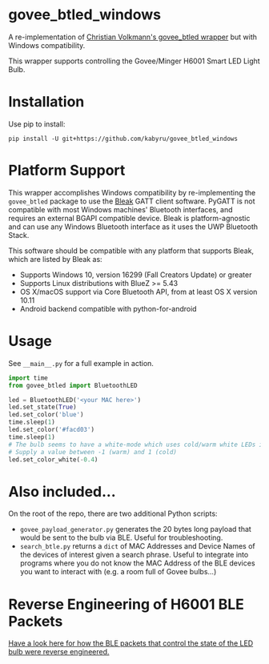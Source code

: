 # govee_btled_windows
A re-implementation of [Christian Volkmann's govee_btled wrapper](https://github.com/chvolkmann/govee_btled) but with Windows compatibility.

This wrapper supports controlling the Govee/Minger H6001 Smart LED Light Bulb.

# Installation
Use pip to install:
```
pip install -U git+https://github.com/kabyru/govee_btled_windows
```

# Platform Support
This wrapper accomplishes Windows compatibility by re-implementing the ```govee_btled``` package to use the [Bleak](https://github.com/hbldh/bleak) GATT client software. PyGATT is not compatible with most Windows machines' Bluetooth interfaces, and requires an external BGAPI compatible device. Bleak is platform-agnostic and can use any Windows Bluetooth interface as it uses the UWP Bluetooth Stack.

This software should be compatible with any platform that supports Bleak, which are listed by Bleak as:
* Supports Windows 10, version 16299 (Fall Creators Update) or greater
* Supports Linux distributions with BlueZ >= 5.43
* OS X/macOS support via Core Bluetooth API, from at least OS X version 10.11
* Android backend compatible with python-for-android

# Usage
See `__main__.py` for a full example in action.

```python
import time
from govee_btled import BluetoothLED

led = BluetoothLED('<your MAC here>')
led.set_state(True)
led.set_color('blue')
time.sleep(1)
led.set_color('#facd03')
time.sleep(1)
# The bulb seems to have a white-mode which uses cold/warm white LEDs instead of the RGB LEDs.
# Supply a value between -1 (warm) and 1 (cold)
led.set_color_white(-0.4)
```

# Also included...
On the root of the repo, there are two additional Python scripts:
* ```govee_payload_generator.py``` generates the 20 bytes long payload that would be sent to the bulb via BLE. Useful for troubleshooting.
* ```search_btle.py``` returns a ```dict``` of MAC Addresses and Device Names of the devices of interest given a search phrase. Useful to integrate into programs where you do not know the MAC Address of the BLE devices you want to interact with (e.g. a room full of Govee bulbs...)

# Reverse Engineering of H6001 BLE Packets
[Have a look here for how the BLE packets that control the state of the LED bulb were reverse engineered. ](https://github.com/egold555/Govee-Reverse-Engineering/blob/master/Products/H6127.md)
